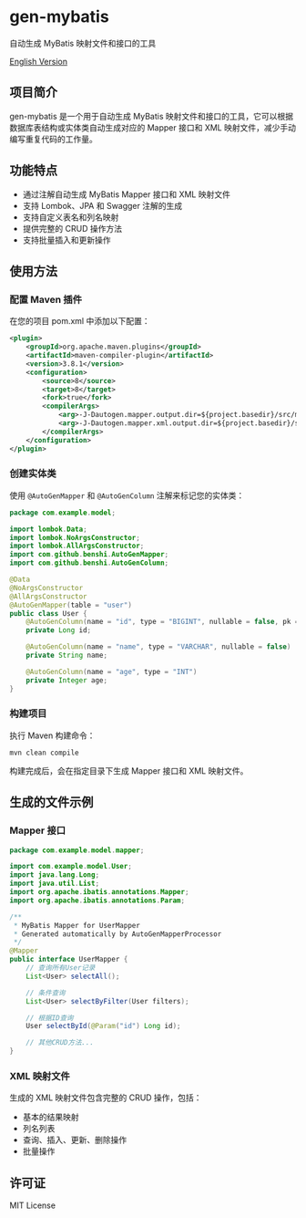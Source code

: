 # gen-mybatis

自动生成 MyBatis 映射文件和接口的工具

[English Version](README_EN.MD)

## 项目简介

gen-mybatis 是一个用于自动生成 MyBatis 映射文件和接口的工具，它可以根据数据库表结构或实体类自动生成对应的 Mapper 接口和 XML 映射文件，减少手动编写重复代码的工作量。

## 功能特点

- 通过注解自动生成 MyBatis Mapper 接口和 XML 映射文件
- 支持 Lombok、JPA 和 Swagger 注解的生成
- 支持自定义表名和列名映射
- 提供完整的 CRUD 操作方法
- 支持批量插入和更新操作

## 使用方法

### 配置 Maven 插件

在您的项目 pom.xml 中添加以下配置：

```xml
<plugin>
    <groupId>org.apache.maven.plugins</groupId>
    <artifactId>maven-compiler-plugin</artifactId>
    <version>3.8.1</version>
    <configuration>
        <source>8</source>
        <target>8</target>
        <fork>true</fork>
        <compilerArgs>
            <arg>-J-Dautogen.mapper.output.dir=${project.basedir}/src/main/java</arg>
            <arg>-J-Dautogen.mapper.xml.output.dir=${project.basedir}/src/main/resources/mapper</arg>
        </compilerArgs>
    </configuration>
</plugin>
```

### 创建实体类

使用 `@AutoGenMapper` 和 `@AutoGenColumn` 注解来标记您的实体类：

```java
package com.example.model;

import lombok.Data;
import lombok.NoArgsConstructor;
import lombok.AllArgsConstructor;
import com.github.benshi.AutoGenMapper;
import com.github.benshi.AutoGenColumn;

@Data
@NoArgsConstructor
@AllArgsConstructor
@AutoGenMapper(table = "user")
public class User {
    @AutoGenColumn(name = "id", type = "BIGINT", nullable = false, pk = true)
    private Long id;

    @AutoGenColumn(name = "name", type = "VARCHAR", nullable = false)
    private String name;

    @AutoGenColumn(name = "age", type = "INT")
    private Integer age;
}
```

### 构建项目

执行 Maven 构建命令：

```
mvn clean compile
```

构建完成后，会在指定目录下生成 Mapper 接口和 XML 映射文件。

## 生成的文件示例

### Mapper 接口

```java
package com.example.model.mapper;

import com.example.model.User;
import java.lang.Long;
import java.util.List;
import org.apache.ibatis.annotations.Mapper;
import org.apache.ibatis.annotations.Param;

/**
 * MyBatis Mapper for UserMapper
 * Generated automatically by AutoGenMapperProcessor
 */
@Mapper
public interface UserMapper {
    // 查询所有User记录
    List<User> selectAll();

    // 条件查询
    List<User> selectByFilter(User filters);

    // 根据ID查询
    User selectById(@Param("id") Long id);

    // 其他CRUD方法...
}
```

### XML 映射文件

生成的 XML 映射文件包含完整的 CRUD 操作，包括：

- 基本的结果映射
- 列名列表
- 查询、插入、更新、删除操作
- 批量操作

## 许可证

MIT License
